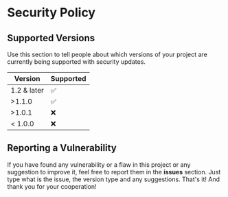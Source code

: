 # Security Policy

## Supported Versions

Use this section to tell people about which versions of your project are
currently being supported with security updates.

| Version | Supported |
| ------- | ------------------ |
| 1.2 & later  | :white_check_mark: |
| >1.1.0   | :white_check_mark: |
| >1.0.1  | :x: |
| < 1.0.0   | :x:    |

## Reporting a Vulnerability

If you have found any vulnerability or a flaw in this project or any suggestion to improve it, feel free to report them in the **issues** section. Just type what is the issue, the version type and any suggestions. That's it! And thank you for your cooperation!
